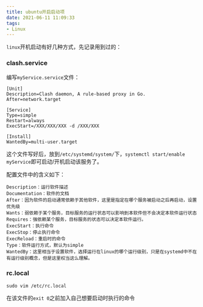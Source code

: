 ```yaml
---
title: ubuntu开启启动项
date: 2021-06-11 11:09:33
tags:
- Linux
---
```


`linux`开机启动有好几种方式，先记录用到过的：

### clash.service

编写`myService.service`文件：

```shell
[Unit]
Description=Clash daemon, A rule-based proxy in Go.
After=network.target

[Service]
Type=simple
Restart=always
ExecStart=/XXX/XXX/XXX -d /XXX/XXX

[Install]
WantedBy=multi-user.target
```

这个文件写好后，放到`/etc/systemd/system/`下，`systemctl start/enable myService`即可启动/开机启动该服务了。

配置文件中的含义如下：

```shell
Description：运行软件描述
Documentation：软件的文档
After：因为软件的启动通常依赖于其他软件，这里是指定在哪个服务被启动之后再启动，设置优先级
Wants：弱依赖于某个服务，目标服务的运行状态可以影响到本软件但不会决定本软件运行状态
Requires：强依赖某个服务，目标服务的状态可以决定本软件运行。
ExecStart：执行命令
ExecStop：停止执行命令
ExecReload：重启时的命令
Type：软件运行方式，默认为simple
WantedBy：这里相当于设置软件，选择运行在linux的哪个运行级别，只是在systemd中不在有运行级别概念，但是这里权当这么理解。  
```



### rc.local

```shell
sudo vim /etc/rc.local
```

在该文件的`exit 0`之前加入自己想要启动时执行的命令

